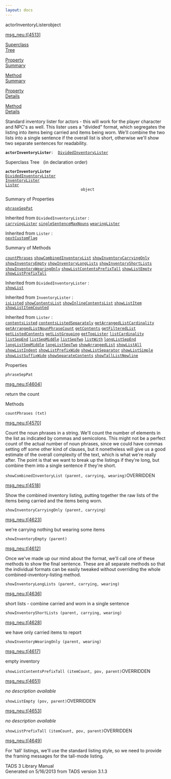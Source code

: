 ```yaml
---
layout: docs
---
```

<span class="title">actorInventoryLister</span><span class="type">object</span>

[msg_neu.t](../file/msg_neu.t.html)\[[4513](../source/msg_neu.t.html#4513)\]

[Superclass  
Tree](#_SuperClassTree_)

[Property  
Summary](#_PropSummary_)

[Method  
Summary](#_MethodSummary_)

[Property  
Details](#_Properties_)

[Method  
Details](#_Methods_)



Standard inventory lister for actors - this will work for the player
character and NPC's as well. This lister uses a "divided" format, which
segregates the listing into items being carried and items being worn.
We'll combine the two lists into a single sentence if the overall list
is short, otherwise we'll show two separate sentences for readability.

**`actorInventoryLister`**` :   `[`DividedInventoryLister`](../object/DividedInventoryLister.html)



<span id="_SuperClassTree_"></span>



<span class="hdln">Superclass Tree</span>   (in declaration order)



**`actorInventoryLister`**  
[`DividedInventoryLister`](../object/DividedInventoryLister.html)  
[`InventoryLister`](../object/InventoryLister.html)  
[`Lister`](../object/Lister.html)  
`                                 object`  
<span id="_PropSummary_"></span>



<span class="hdln">Summary of Properties</span>  



[`phraseSepPat`](#phraseSepPat)

Inherited from `DividedInventoryLister` :  
[`carryingLister`](../object/DividedInventoryLister.html#carryingLister) [`singleSentenceMaxNouns`](../object/DividedInventoryLister.html#singleSentenceMaxNouns) [`wearingLister`](../object/DividedInventoryLister.html#wearingLister)



Inherited from `Lister` :  
[`nextCustomFlag`](../object/Lister.html#nextCustomFlag)

<span id="_MethodSummary_"></span>



<span class="hdln">Summary of Methods</span>  



[`countPhrases`](#countPhrases) [`showCombinedInventoryList`](#showCombinedInventoryList) [`showInventoryCarryingOnly`](#showInventoryCarryingOnly) [`showInventoryEmpty`](#showInventoryEmpty) [`showInventoryLongLists`](#showInventoryLongLists) [`showInventoryShortLists`](#showInventoryShortLists) [`showInventoryWearingOnly`](#showInventoryWearingOnly) [`showListContentsPrefixTall`](#showListContentsPrefixTall) [`showListEmpty`](#showListEmpty) [`showListPrefixTall`](#showListPrefixTall)

Inherited from `DividedInventoryLister` :  
[`showList`](../object/DividedInventoryLister.html#showList)

Inherited from `InventoryLister` :  
[`isListed`](../object/InventoryLister.html#isListed) [`showContentsList`](../object/InventoryLister.html#showContentsList) [`showInlineContentsList`](../object/InventoryLister.html#showInlineContentsList) [`showListItem`](../object/InventoryLister.html#showListItem) [`showListItemCounted`](../object/InventoryLister.html#showListItemCounted)

Inherited from `Lister` :  
[`contentsListed`](../object/Lister.html#contentsListed) [`contentsListedSeparately`](../object/Lister.html#contentsListedSeparately) [`getArrangedListCardinality`](../object/Lister.html#getArrangedListCardinality) [`getArrangedListNounPhraseCount`](../object/Lister.html#getArrangedListNounPhraseCount) [`getContents`](../object/Lister.html#getContents) [`getFilteredList`](../object/Lister.html#getFilteredList) [`getListedContents`](../object/Lister.html#getListedContents) [`getListGrouping`](../object/Lister.html#getListGrouping) [`getTopLister`](../object/Lister.html#getTopLister) [`listCardinality`](../object/Lister.html#listCardinality) [`listSepEnd`](../object/Lister.html#listSepEnd) [`listSepMiddle`](../object/Lister.html#listSepMiddle) [`listSepTwo`](../object/Lister.html#listSepTwo) [`listWith`](../object/Lister.html#listWith) [`longListSepEnd`](../object/Lister.html#longListSepEnd) [`longListSepMiddle`](../object/Lister.html#longListSepMiddle) [`longListSepTwo`](../object/Lister.html#longListSepTwo) [`showArrangedList`](../object/Lister.html#showArrangedList) [`showListAll`](../object/Lister.html#showListAll) [`showListIndent`](../object/Lister.html#showListIndent) [`showListPrefixWide`](../object/Lister.html#showListPrefixWide) [`showListSeparator`](../object/Lister.html#showListSeparator) [`showListSimple`](../object/Lister.html#showListSimple) [`showListSuffixWide`](../object/Lister.html#showListSuffixWide) [`showSeparateContents`](../object/Lister.html#showSeparateContents) [`showTallListNewline`](../object/Lister.html#showTallListNewline)

<span id="_Properties_"></span>



<span class="hdln">Properties</span>  



<span id="phraseSepPat"></span>

`phraseSepPat`

[msg_neu.t](../file/msg_neu.t.html)\[[4604](../source/msg_neu.t.html#4604)\]



return the count



<span id="_Methods_"></span>



<span class="hdln">Methods</span>  



<span id="countPhrases"></span>

`countPhrases (txt)`

[msg_neu.t](../file/msg_neu.t.html)\[[4570](../source/msg_neu.t.html#4570)\]



Count the noun phrases in a string. We'll count the number of elements
in the list as indicated by commas and semicolons. This might not be a
perfect count of the actual number of noun phrases, since we could have
commas setting off some other kind of clauses, but it nonetheless will
give us a good estimate of the overall complexity of the text, which is
what we're really after. The point is that we want to break up the
listings if they're long, but combine them into a single sentence if
they're short.



<span id="showCombinedInventoryList"></span>

`showCombinedInventoryList (parent, carrying, wearing)`<span class="rem">OVERRIDDEN</span>

[msg_neu.t](../file/msg_neu.t.html)\[[4518](../source/msg_neu.t.html#4518)\]



Show the combined inventory listing, putting together the raw lists of
the items being carried and the items being worn.



<span id="showInventoryCarryingOnly"></span>

`showInventoryCarryingOnly (parent, carrying)`

[msg_neu.t](../file/msg_neu.t.html)\[[4623](../source/msg_neu.t.html#4623)\]



we're carrying nothing but wearing some items



<span id="showInventoryEmpty"></span>

`showInventoryEmpty (parent)`

[msg_neu.t](../file/msg_neu.t.html)\[[4612](../source/msg_neu.t.html#4612)\]



Once we've made up our mind about the format, we'll call one of these
methods to show the final sentence. These are all separate methods so
that the individual formats can be easily tweaked without overriding the
whole combined-inventory-listing method.



<span id="showInventoryLongLists"></span>

`showInventoryLongLists (parent, carrying, wearing)`

[msg_neu.t](../file/msg_neu.t.html)\[[4636](../source/msg_neu.t.html#4636)\]



short lists - combine carried and worn in a single sentence



<span id="showInventoryShortLists"></span>

`showInventoryShortLists (parent, carrying, wearing)`

[msg_neu.t](../file/msg_neu.t.html)\[[4628](../source/msg_neu.t.html#4628)\]



we have only carried items to report



<span id="showInventoryWearingOnly"></span>

`showInventoryWearingOnly (parent, wearing)`

[msg_neu.t](../file/msg_neu.t.html)\[[4617](../source/msg_neu.t.html#4617)\]



empty inventory



<span id="showListContentsPrefixTall"></span>

`showListContentsPrefixTall (itemCount, pov, parent)`<span class="rem">OVERRIDDEN</span>

[msg_neu.t](../file/msg_neu.t.html)\[[4651](../source/msg_neu.t.html#4651)\]



*no description available*



<span id="showListEmpty"></span>

`showListEmpty (pov, parent)`<span class="rem">OVERRIDDEN</span>

[msg_neu.t](../file/msg_neu.t.html)\[[4653](../source/msg_neu.t.html#4653)\]



*no description available*



<span id="showListPrefixTall"></span>

`showListPrefixTall (itemCount, pov, parent)`<span class="rem">OVERRIDDEN</span>

[msg_neu.t](../file/msg_neu.t.html)\[[4649](../source/msg_neu.t.html#4649)\]



For 'tall' listings, we'll use the standard listing style, so we need to
provide the framing messages for the tall-mode listing.





TADS 3 Library Manual  
Generated on 5/16/2013 from TADS version 3.1.3


